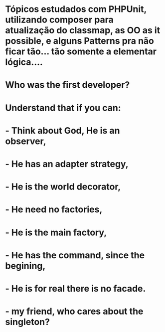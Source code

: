 # Tópicos estudados com PHPUnit, utilizando composer para atualização do classmap, as OO as it possible, e alguns Patterns pra não ficar tão... tão somente a elementar lógica....
#
# Who was the first developer?
#
# Understand that if you can: 
#
# - Think about God, He is an observer, 
# - He has an adapter strategy, 
# - He is the world decorator, 
# - He need no factories, 
# - He is the main factory,
# - He has the command, since the begining, 
# - He is for real there is no facade. 
# - my friend, who cares about the singleton?
